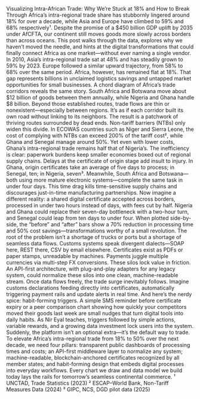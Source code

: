  
Visualizing Intra-African Trade: Why We’re Stuck at 18% and How to Break Through
Africa’s intra-regional trade share has stubbornly lingered around 18% for over a decade, while Asia and Europe have climbed to 59% and 68% respectively¹. Despite the promise of a $450 billion GDP uplift by 2035 under AfCFTA, our continent still moves goods more slowly across borders than across oceans. This post walks through the data, explores why we haven’t moved the needle, and hints at the digital transformations that could finally connect Africa as one market—without ever naming a single vendor.
In 2010, Asia’s intra-regional trade sat at 48% and has steadily grown to 59% by 2023. Europe followed a similar upward trajectory, from 58% to 68% over the same period. Africa, however, has remained flat at 18%. That gap represents billions in unclaimed logistics savings and untapped market opportunities for small businesses.
A chord diagram of Africa’s trade corridors reveals the same story. South Africa and Botswana move about $12 billion of goods between them annually, while Nigeria and Ghana handle $8 billion. Beyond those established routes, trade flows are thin or nonexistent—especially between regions. It’s as if each corridor built its own road without linking to its neighbors. The result is a patchwork of thriving routes surrounded by dead ends.
Non-tariff barriers (NTBs) only widen this divide. In ECOWAS countries such as Niger and Sierra Leone, the cost of complying with NTBs can exceed 200% of the tariff cost², while Ghana and Senegal manage around 50%. Yet even with lower costs, Ghana’s intra-regional trade remains half that of Nigeria’s. The inefficiency is clear: paperwork burdens keep smaller economies boxed out of regional supply chains.
Delays at the certificate of origin stage add insult to injury. In Ghana, origin certificates take an average of five days to process; in Senegal, ten; in Nigeria, seven³. Meanwhile, South Africa and Botswana—both using more mature electronic systems—complete the same task in under four days. This time drag kills time-sensitive supply chains and discourages just-in-time manufacturing partnerships.
Now imagine a different reality: a shared digital certificate accepted across borders, processed in under two hours instead of days, with fees cut by half. Nigeria and Ghana could replace their seven-day bottleneck with a two-hour turn, and Senegal could leap from ten days to under four. When plotted side-by-side, the “before” and “after” bars show a 70% reduction in processing time and 50% cost savings—transformations worthy of a small revolution.
The root of the problem isn’t a shortage of trucks or ports but a shortage of seamless data flows. Customs systems speak divergent dialects—SOAP here, REST there, CSV by email elsewhere. Certificates exist as PDFs or paper stamps, unreadable by machines. Payments juggle multiple currencies via multi-step FX conversions. These silos lock value in friction.
An API-first architecture, with plug-and-play adapters for any legacy system, could normalize these silos into one clean, machine-readable stream. Once data flows freely, the trade surge inevitably follows. Imagine customs declarations feeding directly into certificates, automatically triggering payment rails and update alerts in real time.
And here’s the nerdy spice: habit-forming triggers. A simple SMS reminder before certificate expiry or a peer comparison chart showing how quickly your competitors moved their goods last week are small nudges that turn digital tools into daily habits. As Nir Eyal teaches, triggers followed by simple actions, variable rewards, and a growing data investment lock users into the system. Suddenly, the platform isn’t an optional extra—it’s the default way to trade.
To elevate Africa’s intra-regional trade from 18% to 50% over the next decade, we need four pillars: transparent public dashboards of processing times and costs; an API-first middleware layer to normalize any system; machine-readable, blockchain-anchored certificates recognized by all member states; and habit-forming design that embeds digital processes into everyday workflows. Every chart we draw and data model we build today lays the rails for tomorrow’s seamless continental commerce.
¹ UNCTAD, Trade Statistics (2023)
² ESCAP–World Bank, Non-Tariff Measures Data (2024)
³ GIPC, NCS, DGD pilot data (2025)

